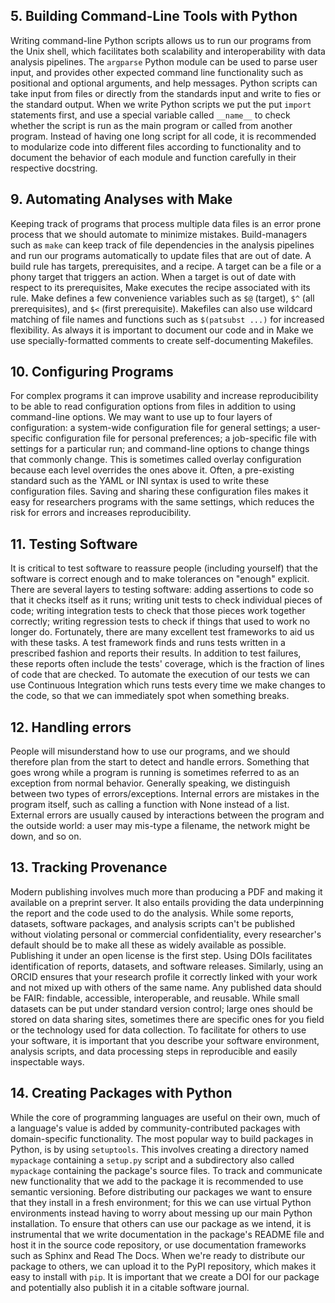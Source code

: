 ## 5. Building Command-Line Tools with Python

Writing command-line Python scripts allows us to run our programs from the Unix shell,
which facilitates both scalability and interoperability with data analysis pipelines.
The `argparse` Python module can be used to parse user input,
and provides other expected command line functionality
such as positional and optional arguments, and help messages.
Python scripts can take input from files or directly from the standards input
and write to fies or the standard output.
When we write Python scripts we put the put `import` statements first,
and use a special variable called `__name__`
to check whether the script is run as the main program
or called from another program.
Instead of having one long script for all code,
it is recommended to modularize code into different files 
according to functionality
and to document the behavior of each module and function carefully
in their respective docstring.

## 9. Automating Analyses with Make

Keeping track of programs that process multiple data files
is an error prone process that we should automate to minimize mistakes.
Build-managers such as `make`
can keep track of file dependencies in the analysis pipelines
and run our programs automatically to update files that are out of date.
A build rule has targets, prerequisites, and a recipe.
A target can be a file or a phony target that triggers an action.
When a target is out of date with respect to its prerequisites,
Make executes the recipe associated with its rule.
Make defines a few convenience variables
such as `$@` (target),
`$^` (all prerequisites),
and `$<` (first prerequisite).
Makefiles can also use wildcard matching of file names
and functions such as `$(patsubst ...)` for increased flexibility.
As always it is important to document our code
and in Make we use specially-formatted comments to create self-documenting Makefiles.

## 10. Configuring Programs

For complex programs
it can improve usability and increase reproducibility
to be able to read configuration options from files
in addition to using command-line options.
We may want to use up to four layers of configuration:
a system-wide configuration file for general settings;
a user-specific configuration file for personal preferences;
a job-specific file with settings for a particular run;
and command-line options to change things that commonly change.
This is sometimes called overlay configuration
because each level overrides the ones above it.
Often,
a pre-existing standard such as the YAML or INI syntax
is used to write these configuration files.
Saving and sharing these configuration files
makes it easy for researchers programs with the same settings,
which reduces the risk for errors and increases reproducibility.

## 11. Testing Software

It is critical to test software to reassure people (including yourself)
that the software is correct enough
and to make tolerances on "enough" explicit.
There are several layers to testing software:
adding assertions to code so that it checks itself as it runs;
writing unit tests to check individual pieces of code;
writing integration tests to check that those pieces work together correctly;
writing regression tests to check if things that used to work no longer do.
Fortunately,
there are many excellent test frameworks to aid us with these tasks.
A test framework finds and runs tests written in a prescribed fashion
and reports their results.
In addition to test failures,
these reports often include the tests' coverage,
which is the fraction of lines of code that are checked.
To automate the execution of our tests
we can use Continuous Integration
which runs tests every time we make changes to the code,
so that we can immediately spot when something breaks.

## 12. Handling errors

People will misunderstand how to use our programs,
and we should therefore plan from the start to detect and handle errors.
Something that goes wrong while a program is running
is sometimes referred to as an exception from normal behavior.
Generally speaking,
we distinguish between two types of errors/exceptions.
Internal errors are mistakes in the program itself,
such as calling a function with None instead of a list.
External errors are usually caused by interactions
between the program and the outside world:
a user may mis-type a filename,
the network might be down,
and so on.

## 13. Tracking Provenance

Modern publishing involves much more than producing a PDF
and making it available on a preprint server.
It also entails providing the data underpinning the report
and the code used to do the analysis.
While some reports, datasets, software packages, and analysis scripts
can't be published without violating personal or commercial confidentiality,
every researcher's default should be to make all these as widely available as possible.
Publishing it under an open license is the first step.
Using DOIs facilitates identification of reports, datasets, and software releases.
Similarly,
using an ORCID ensures that your research profile it correctly linked with your work
and not mixed up with others of the same name.
Any published data should be FAIR:
findable, accessible, interoperable, and reusable.
While small datasets can be put under standard version control;
large ones should be stored on data sharing sites,
sometimes there are specific ones for you field or the technology used for data collection.
To facilitate for others to use your software, it is important that you
describe your software environment, analysis scripts, and data processing steps
in reproducible and easily inspectable ways.

## 14. Creating Packages with Python

While the core of programming languages are useful on their own,
much of a language's value is added by community-contributed packages
with domain-specific functionality.
The most popular way to build packages in Python,
is by using `setuptools`.
This involves creating a directory named `mypackage`
containing a `setup.py` script
and a subdirectory also called `mypackage`
containing the package's source files.
To track and communicate new functionality
that we add to the package
it is recommended to use semantic versioning.
Before distributing our packages
we want to ensure that they install in a fresh environment;
for this we can use virtual Python environments
instead having to worry about messing up our main Python installation.
To ensure that others can use our package as we intend,
it is instrumental that we write documentation in the package's README file
and host it in the source code repository,
or use documentation frameworks such as Sphinx and Read The Docs.
When we're ready to distribute our package to others,
we can upload it to the PyPI repository,
which makes it easy to install with `pip`.
It is important that we create a DOI for our package
and potentially also publish it in a citable software journal.
